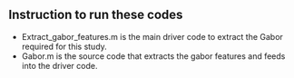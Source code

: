 ## Instruction to run these codes

- Extract_gabor_features.m is the main driver code to extract the Gabor required for this study. 
- Gabor.m is the source code that extracts the gabor features and feeds into the driver code. 

